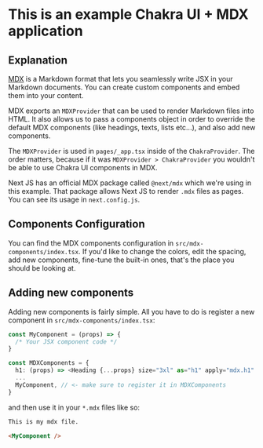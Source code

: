 # This is an example Chakra UI + MDX application
## Explanation
[MDX](https://mdxjs.com/) is a Markdown format that lets you seamlessly write JSX in your Markdown documents. You can create custom components and embed them into your content.

MDX exports an `MDXProvider` that can be used to render Markdown files into HTML. It also allows us to pass a components object in order to override the default MDX components (like headings, texts, lists etc...), and also add new components.

The `MDXProvider` is used in `pages/_app.tsx` inside of the `ChakraProvider`. The order matters, because if it was `MDXProvider > ChakraProvider` you wouldn't be able to use Chakra UI components in MDX.

Next JS has an official MDX package called `@next/mdx` which we're using in this example. That package allows Next JS to render `.mdx` files as pages. You can see its usage in `next.config.js`.

## Components Configuration
You can find the MDX components configuration in `src/mdx-components/index.tsx`. If you'd like to change the colors, edit the spacing, add new components, fine-tune the built-in ones, that's the place you should be looking at.

## Adding new components
Adding new components is fairly simple. All you have to do is register a new component in `src/mdx-components/index.tsx`:
```typescript
const MyComponent = (props) => {
  /* Your JSX component code */
}

const MDXComponents = {
  h1: (props) => <Heading {...props} size="3xl" as="h1" apply="mdx.h1" />,
  ...
  MyComponent, // <- make sure to register it in MDXComponents
}
```

and then use it in your `*.mdx` files like so:
```markdown
This is my mdx file.

<MyComponent />
```
